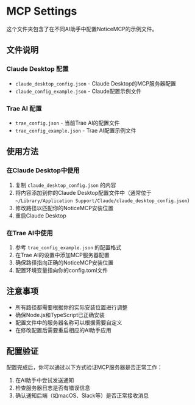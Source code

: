 # MCP Settings

这个文件夹包含了在不同AI助手中配置NoticeMCP的示例文件。

## 文件说明

### Claude Desktop 配置
- `claude_desktop_config.json` - Claude Desktop的MCP服务器配置
- `claude_config_example.json` - Claude配置示例文件

### Trae AI 配置
- `trae_config.json` - 当前Trae AI的配置文件
- `trae_config_example.json` - Trae AI配置示例文件

## 使用方法

### 在Claude Desktop中使用

1. 复制 `claude_desktop_config.json` 的内容
2. 将内容添加到你的Claude Desktop配置文件中（通常位于 `~/Library/Application Support/Claude/claude_desktop_config.json`）
3. 修改路径以匹配你的NoticeMCP安装位置
4. 重启Claude Desktop

### 在Trae AI中使用

1. 参考 `trae_config_example.json` 的配置格式
2. 在Trae AI的设置中添加MCP服务器配置
3. 确保路径指向正确的NoticeMCP安装位置
4. 配置环境变量指向你的config.toml文件

## 注意事项

- 所有路径都需要根据你的实际安装位置进行调整
- 确保Node.js和TypeScript已正确安装
- 配置文件中的服务器名称可以根据需要自定义
- 在修改配置后需要重启相应的AI助手应用

## 配置验证

配置完成后，你可以通过以下方式验证MCP服务器是否正常工作：

1. 在AI助手中尝试发送通知
2. 检查服务器日志是否有错误信息
3. 确认通知后端（如macOS、Slack等）是否正常接收消息